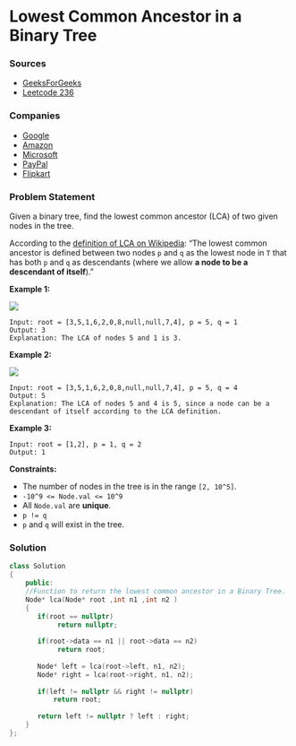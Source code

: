 # Lowest Common Ancestor in a Binary Tree

### Sources

* [GeeksForGeeks](https://practice.geeksforgeeks.org/problems/lowest-common-ancestor-in-a-binary-tree/1#)
* [Leetcode 236](https://leetcode.com/problems/lowest-common-ancestor-of-a-binary-tree/)

### Companies

* [Google](../../company-based-lists/google.md)
* [Amazon](../../company-based-lists/amazon.md)
* [Microsoft](../../company-based-lists/microsoft.md)
* [PayPal](../../company-based-lists/paypal.md)
* [Flipkart](../../company-based-lists/flipkart.md)

### Problem Statement

Given a binary tree, find the lowest common ancestor (LCA) of two given nodes in the tree.

According to the [definition of LCA on Wikipedia](https://en.wikipedia.org/wiki/Lowest\_common\_ancestor): “The lowest common ancestor is defined between two nodes `p` and `q` as the lowest node in `T` that has both `p` and `q` as descendants (where we allow **a node to be a descendant of itself**).”

&#x20;

**Example 1:**

![](https://assets.leetcode.com/uploads/2018/12/14/binarytree.png)

```
Input: root = [3,5,1,6,2,0,8,null,null,7,4], p = 5, q = 1
Output: 3
Explanation: The LCA of nodes 5 and 1 is 3.
```

**Example 2:**

![](https://assets.leetcode.com/uploads/2018/12/14/binarytree.png)

```
Input: root = [3,5,1,6,2,0,8,null,null,7,4], p = 5, q = 4
Output: 5
Explanation: The LCA of nodes 5 and 4 is 5, since a node can be a descendant of itself according to the LCA definition.
```

**Example 3:**

```
Input: root = [1,2], p = 1, q = 2
Output: 1
```

&#x20;

**Constraints:**

* The number of nodes in the tree is in the range `[2, 10^5]`.
* `-10^9 <= Node.val <= 10^9`
* All `Node.val` are **unique**.
* `p != q`
* `p` and `q` will exist in the tree.

### Solution

```cpp
class Solution
{
    public:
    //Function to return the lowest common ancestor in a Binary Tree.
    Node* lca(Node* root ,int n1 ,int n2 )
    {
       if(root == nullptr)
            return nullptr;
       
       if(root->data == n1 || root->data == n2)
            return root;
       
       Node* left = lca(root->left, n1, n2);
       Node* right = lca(root->right, n1, n2);
       
       if(left != nullptr && right != nullptr)
           return root;
       
       return left != nullptr ? left : right;
    }
};
```

